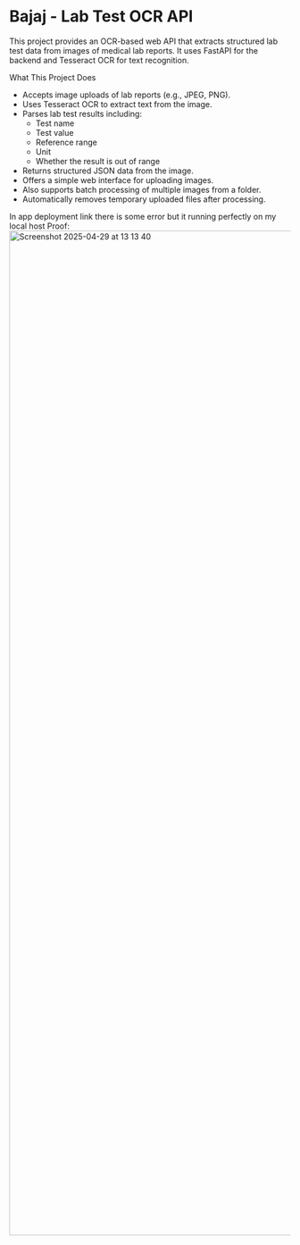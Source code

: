 # Bajaj - Lab Test OCR API
This project provides an OCR-based web API that extracts structured lab test data from images of medical lab reports. It uses FastAPI for the backend and Tesseract OCR for text recognition.

What This Project Does

- Accepts image uploads of lab reports (e.g., JPEG, PNG).
- Uses Tesseract OCR to extract text from the image.
- Parses lab test results including:
  - Test name
  - Test value
  - Reference range
  - Unit
  - Whether the result is out of range
- Returns structured JSON data from the image.
- Offers a simple web interface for uploading images.
- Also supports batch processing of multiple images from a folder.
- Automatically removes temporary uploaded files after processing.


In app deployment link there is some error but it running perfectly on my local host 
Proof: 
<img width="1800" alt="Screenshot 2025-04-29 at 13 13 40" src="https://github.com/user-attachments/assets/06e8bb54-0f91-4c40-b4dd-05ca405c0f37" />
